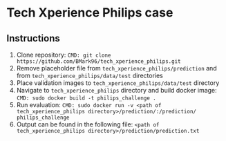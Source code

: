 # Tech Xperience Philips case

## Instructions
1. Clone repository: ```CMD: git clone https://github.com/BMark96/tech_xperience_philips.git```
2. Remove placeholder file from ```tech_xperience_philips/prediction``` and from ```tech_xperience_philips/data/test``` directories
3. Place validation images to ```tech_xperience_philips/data/test``` directory
4. Navigate to ```tech_xperience_philips``` directory and build docker image: ```CMD: sudo docker build -t philips_challenge .```
5. Run evaluation: ```CMD: sudo docker run -v <path of tech_xperience_philips directory>/prediction/:/prediction/ philips_challenge```
6. Output can be found in the following file: ```<path of tech_xperience_philips directory>/prediction/prediction.txt```
